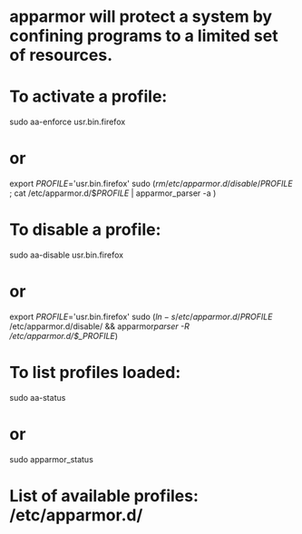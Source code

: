 # apparmor will protect a system by confining programs to a limited set of resources.

# To activate a profile:

sudo aa-enforce usr.bin.firefox

# or

export _PROFILE_='usr.bin.firefox' sudo $(rm /etc/apparmor.d/disable/$_PROFILE_ ; cat /etc/apparmor.d/$_PROFILE_ | apparmor_parser -a )

# To disable a profile:

sudo aa-disable usr.bin.firefox

# or

export _PROFILE_='usr.bin.firefox' sudo $(ln -s /etc/apparmor.d/$_PROFILE_ /etc/apparmor.d/disable/ && apparmor*parser -R /etc/apparmor.d/$\_PROFILE*)

# To list profiles loaded:

sudo aa-status

# or

sudo apparmor_status

# List of available profiles: /etc/apparmor.d/
